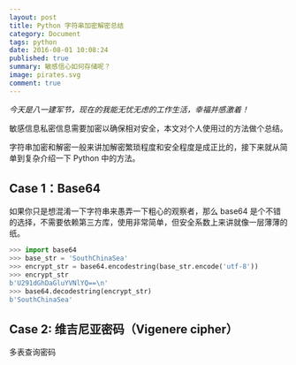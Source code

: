 ```yaml
---
layout: post
title: Python 字符串加密解密总结
category: Document
tags: python
date: 2016-08-01 10:08:24
published: true
summary: 敏感信心如何存储呢？
image: pirates.svg
comment: true
---
```


*今天是八一建军节，现在的我能无忧无虑的工作生活，幸福并感激着！*

敏感信息私密信息需要加密以确保相对安全，本文对个人使用过的方法做个总结。

字符串加密和解密一般来讲加解密繁琐程度和安全程度是成正比的，接下来就从简单到复杂介绍一下 Python 中的方法。


## Case 1：Base64

如果你只是想混淆一下字符串来愚弄一下粗心的观察者，那么 base64 是个不错的选择，不需要依赖第三方库，使用非常简单，但安全系数上来讲就像一层薄薄的纸。

```python
>>> import base64
>>> base_str = 'SouthChinaSea'
>>> encrypt_str = base64.encodestring(base_str.encode('utf-8'))
>>> encrypt_str
b'U291dGhDaGluYVNlYQ==\n'
>>> base64.decodestring(encrypt_str)
b'SouthChinaSea'
```

## Case 2: 维吉尼亚密码（Vigenere cipher）

多表查询密码
